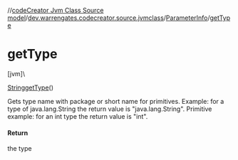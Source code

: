 //[codeCreator Jvm Class Source model](../../../index.md)/[dev.warrengates.codecreator.source.jvmclass](../index.md)/[ParameterInfo](index.md)/[getType](get-type.md)

# getType

[jvm]\

[String](https://docs.oracle.com/javase/8/docs/api/java/lang/String.html)[getType](get-type.md)()

Gets type name with package or short name for primitives. Example: for a type of java.lang.String the return value is &quot;java.lang.String&quot;. Primitive example: for an int type the return value is &quot;int&quot;.

#### Return

the type
